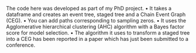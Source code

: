 The code here was developed as part of my PhD project.
• It takes a dataframe and creates an event tree, staged tree and a Chain Event Graph (CEG).
• You can add paths corresponding to sampling zeros.
• It uses the Agglomerative hierarchical clustering (AHC) algorithm with a Bayes factor score for model selection.
• The algorithm it uses to transform a staged tree into a CEG has been reported in a paper which has just been submitted to a conference.

